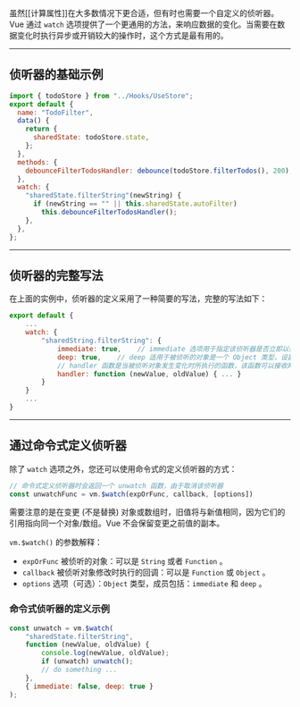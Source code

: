 虽然[[计算属性]]在大多数情况下更合适，但有时也需要一个自定义的侦听器。Vue 通过 `watch` 选项提供了一个更通用的方法，来响应数据的变化。当需要在数据变化时执行异步或开销较大的操作时，这个方式是最有用的。

---

## 侦听器的基础示例

```jsx
import { todoStore } from "../Hooks/UseStore";
export default {
  name: "TodoFilter",
  data() {
    return {
      sharedState: todoStore.state,
    };
  },
  methods: {
    debounceFilterTodosHandler: debounce(todoStore.filterTodos(), 200),
  },
  watch: {
    "sharedState.filterString"(newString) {
      if (newString == "" || this.sharedState.autoFilter)
        this.debounceFilterTodosHandler();
    },
  },
};
```

---

## 侦听器的完整写法

在上面的实例中，侦听器的定义采用了一种简要的写法，完整的写法如下：

```jsx
export default {
	...
	watch: {
		"sharedString.filterString": {
			immediate: true,    // immediate 选项用于指定该侦听器是否立即以表达式的当前值触发一次回调函数。
			deep: true,    // deep 适用于被侦听的对象是一个 Object 类型，设置为 true 可以侦听到子成员值的变更。
			// handler 函数是当被侦听对象发生变化时所执行的函数，该函数可以接收两个形参，新值和旧值。
			handler: function (newValue, oldValue) { ... }
		}
	}
	...
}
```

---

## 通过命令式定义侦听器

除了 `watch` 选项之外，您还可以使用命令式的定义侦听器的方式：

```jsx
// 命令式定义侦听器时会返回一个 unwatch 函数，由于取消该侦听器
const unwatchFunc = vm.$watch(expOrFunc, callback, [options])
```

需要注意的是在变更 (不是替换) 对象或数组时，旧值将与新值相同，因为它们的引用指向同一个对象/数组。Vue 不会保留变更之前值的副本。

`vm.$watch()` 的参数解释：

-   `expOrFunc` 被侦听的对象：可以是 `String` 或者 `Function` 。
-   `callback` 被侦听对象修改时执行的回调：可以是 `Function` 或 `Object` 。
-   `options` 选项（可选）：`Object` 类型，成员包括：`immediate` 和 `deep` 。

### 命令式侦听器的定义示例

```jsx
const unwatch = vm.$watch(
	"sharedState.filterString",
	function (newValue, oldValue) {
		console.log(newValue, oldValue);
		if (unwatch) unwatch();
		// do something ...
	}, 
	{ immediate: false, deep: true }
);
```
